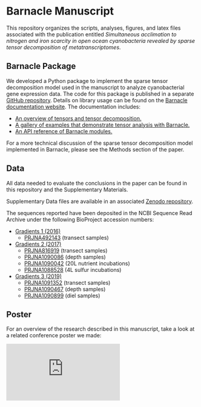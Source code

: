 # Barnacle Manuscript

This repository organizes the scripts, analyses, figures, and latex files associated with the publication entitled _Simultaneous acclimation to nitrogen and iron scarcity in open ocean cyanobacteria revealed by sparse tensor decomposition of metatranscriptomes_.

## Barnacle Package

We developed a Python package to implement the sparse tensor decomposition model used in the manuscript to analyze cyanobacterial gene expression data. The code for this package is published in a separate [GitHub repository](https://github.com/blasks/barnacle). Details on library usage can be found on the [Barnacle documentation website](https://barnacle-py.readthedocs.io). The documentation includes:

- [An overview of tensors and tensor decomposition.](https://barnacle-py.readthedocs.io/en/latest/model.html)
- [A gallery of examples that demonstrate tensor analysis with Barnacle.](https://barnacle-py.readthedocs.io/en/latest/examples.html)
- [An API reference of Barnacle modules.](https://barnacle-py.readthedocs.io/en/latest/autodoc/barnacle.html)

For a more technical discussion of the sparse tensor decomposition model implemented in Barnacle, please see the Methods section of the paper.

## Data

All data needed to evaluate the conclusions in the paper can be found in this repository and the Supplementary Materials. 

Supplementary Data files are available in an associated [Zenodo repository](https://doi.org/10.5281/zenodo.12210994). 

The sequences reported have been deposited in the NCBI Sequence Read Archive under the following BioProject accession numbers: 
- [Gradients 1 (2016)](https://simonscmap.com/catalog/cruises/KOK1606)
   - [PRJNA492143](https://www.ncbi.nlm.nih.gov/bioproject/492143) (transect samples)
- [Gradients 2 (2017)](https://simonscmap.com/catalog/cruises/MGL1704)
   - [PRJNA816919](https://www.ncbi.nlm.nih.gov/bioproject/816919) (transect samples)
   - [PRJNA1090086](https://www.ncbi.nlm.nih.gov/bioproject/1090086) (depth samples)
   - [PRJNA1090042](https://www.ncbi.nlm.nih.gov/bioproject/1090042) (20L nutrient incubations)
   - [PRJNA1088528](https://www.ncbi.nlm.nih.gov/bioproject/1088528) (4L sulfur incubations)
- [Gradients 3 (2019)](https://simonscmap.com/catalog/cruises/KM1906)
   - [PRJNA1091352](https://www.ncbi.nlm.nih.gov/bioproject/1091352) (transect samples)
   - [PRJNA1090467](https://www.ncbi.nlm.nih.gov/bioproject/1090467) (depth samples)
   - [PRJNA1090899](https://www.ncbi.nlm.nih.gov/bioproject/1090899) (diel samples)

## Poster

For an overview of the research described in this manuscript, take a look at a related conference poster we made:

![Barnacle Poster](https://github.com/blasks/barnacle-manuscript/blob/main/barnacle_poster.pdf)


